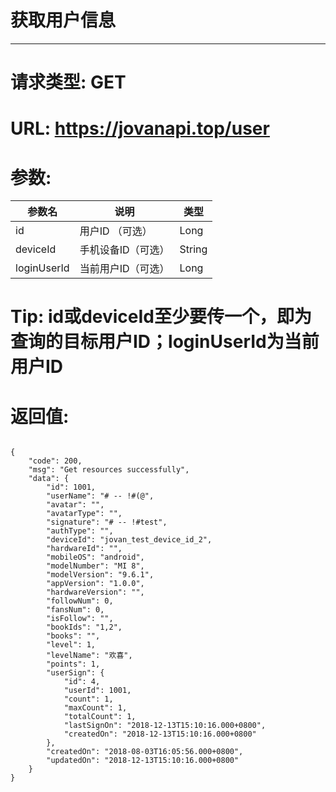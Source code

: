 # 获取用户信息
---
# 请求类型: GET
# URL: https://jovanapi.top/user
# 参数:
参数名 | 说明                   | 类型
----- |----------------------- | ----
id    | 用户ID （可选） | Long
deviceId | 手机设备ID（可选）  | String
loginUserId | 当前用户ID（可选）      | Long
# Tip: id或deviceId至少要传一个，即为查询的目标用户ID；loginUserId为当前用户ID
# 返回值:
<pre><code>
{
    "code": 200,
    "msg": "Get resources successfully",
    "data": {
        "id": 1001,
        "userName": "# -- !#(@",
        "avatar": "",
        "avatarType": "",
        "signature": "# -- !#test",
        "authType": "",
        "deviceId": "jovan_test_device_id_2",
        "hardwareId": "",
        "mobileOS": "android",
        "modelNumber": "MI 8",
        "modelVersion": "9.6.1",
        "appVersion": "1.0.0",
        "hardwareVersion": "",
        "followNum": 0,
        "fansNum": 0,
        "isFollow": "",
        "bookIds": "1,2",
        "books": "",
        "level": 1,
        "levelName": "欢喜",
        "points": 1,
        "userSign": {
            "id": 4,
            "userId": 1001,
            "count": 1,
            "maxCount": 1,
            "totalCount": 1,
            "lastSignOn": "2018-12-13T15:10:16.000+0800",
            "createdOn": "2018-12-13T15:10:16.000+0800"
        },
        "createdOn": "2018-08-03T16:05:56.000+0800",
        "updatedOn": "2018-12-13T15:10:16.000+0800"
    }
}
</code></pre>
